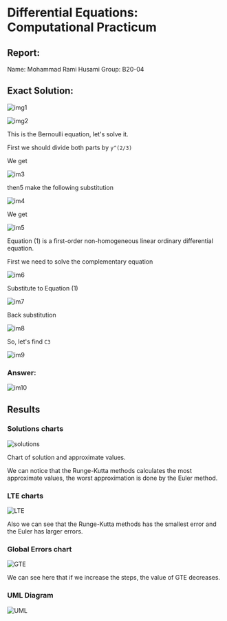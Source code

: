 # Differential Equations: Computational Practicum

## Report:
Name: Mohammad Rami Husami
Group: B20-04

## Exact Solution:
![img1](assets/eq1.png)

![img2](assets/eq2.png)

This is the Bernoulli equation, let's solve it.

First we should divide both parts by `y^(2/3)`

We get

![im3](assets/eq3.png)

then5 make the following substitution

![im4](assets/eq4.png)

We get

![im5](assets/eq5.png)

Equation (1) is a first-order non-homogeneous linear ordinary differential equation.

First we need to solve the complementary equation

![im6](assets/eq6.png)

Substitute to Equation (1)

![im7](assets/eq7.png)

Back substitution

![im8](assets/eq8.png)

So, let's find `C3`

![im9](assets/eq9.png)

### Answer:

![im10](assets/eq10.png)



## Results

### Solutions charts
![solutions](assets/gui1.png)

Chart of solution and approximate values.

We can notice that the Runge-Kutta methods calculates the most approximate values, the worst approximation is done by the Euler method.


### LTE charts
![LTE](assets/gui2.png)

Also we can see that the Runge-Kutta methods has the smallest error and the Euler has larger errors.


### Global Errors chart
![GTE](assets/gui3.png)

We can see here that if we increase the steps, the value of GTE decreases.

### UML Diagram
![UML](assets/uml.png)